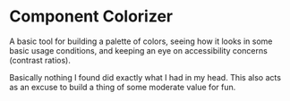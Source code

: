# Component Colorizer

A basic tool for building a palette of colors, seeing how it looks in some basic usage conditions, and keeping an eye on accessibility concerns (contrast ratios).

Basically nothing I found did exactly what I had in my head. This also acts as an excuse to build a thing of some moderate value for fun.

